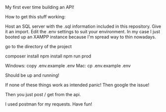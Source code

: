 My first ever time building an API!

How to get this stuff working: 

Host an SQL server with the .sql information included in this repository. Give it an import. Edit the .env settings to suit your environment. In my case I just booted up an XAMPP instance because I'm spread way to thin nowadays. 

go to the directory of the project

composer install
npm install
npm run prod

Windows: copy .env.example .env
Mac:     cp .env.example .env

Should be up and running!

If none of these things work as intended panic! Then google the issue! 

Then you just post / get from the api.

I used postman for my requests. Have fun!